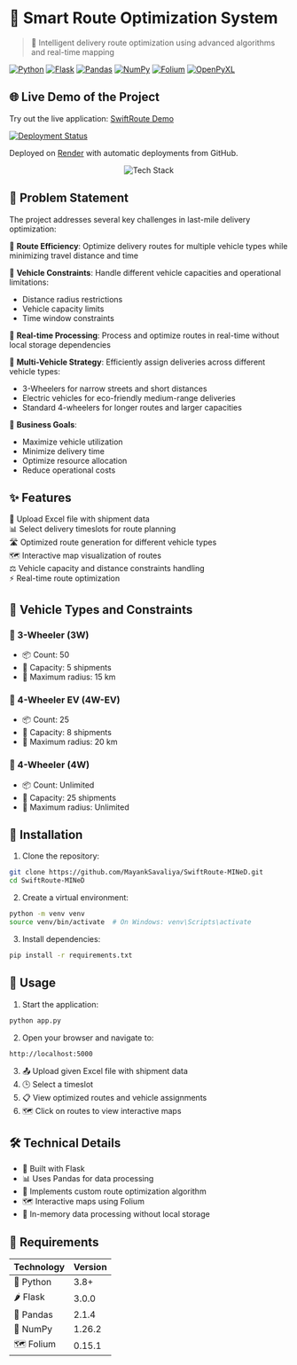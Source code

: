 # 🚚 Smart Route Optimization System

> 🌟 Intelligent delivery route optimization using advanced algorithms and real-time mapping 

[![Python](https://img.shields.io/badge/Python-3.8+-blue.svg)](https://www.python.org/downloads/)
[![Flask](https://img.shields.io/badge/Flask-3.0.0-green.svg)](https://flask.palletsprojects.com/)
[![Pandas](https://img.shields.io/badge/Pandas-2.1.4-orange.svg)](https://pandas.pydata.org/)
[![NumPy](https://img.shields.io/badge/NumPy-1.26.2-lightblue.svg)](https://numpy.org/)
[![Folium](https://img.shields.io/badge/Folium-0.15.1-brightgreen.svg)](https://python-visualization.github.io/folium/)
[![OpenPyXL](https://img.shields.io/badge/OpenPyXL-3.1.2-blue.svg)](https://openpyxl.readthedocs.io/)

## 🌐 Live Demo of the Project

Try out the live application: [SwiftRoute Demo](https://swiftroute.onrender.com)

[![Deployment Status](https://img.shields.io/website?url=https%3A%2F%2Fswiftroute.onrender.com&logo=render&label=SwiftRoute)](https://swiftroute.onrender.com)

Deployed on [Render](https://render.com/) with automatic deployments from GitHub.

<div align="center">
  <img src="https://skillicons.dev/icons?i=python,flask,git,vscode" alt="Tech Stack" />
</div>

## 🎯 Problem Statement

The project addresses several key challenges in last-mile delivery optimization:

🔹 **Route Efficiency**: Optimize delivery routes for multiple vehicle types while minimizing travel distance and time

🔹 **Vehicle Constraints**: Handle different vehicle capacities and operational limitations:
  - Distance radius restrictions
  - Vehicle capacity limits
  - Time window constraints

🔹 **Real-time Processing**: Process and optimize routes in real-time without local storage dependencies

🔹 **Multi-Vehicle Strategy**: Efficiently assign deliveries across different vehicle types:
  - 3-Wheelers for narrow streets and short distances
  - Electric vehicles for eco-friendly medium-range deliveries
  - Standard 4-wheelers for longer routes and larger capacities

🔹 **Business Goals**:
  - Maximize vehicle utilization
  - Minimize delivery time
  - Optimize resource allocation
  - Reduce operational costs

## ✨ Features

🔄 Upload Excel file with shipment data  
📊 Select delivery timeslots for route planning  
🛣️ Optimized route generation for different vehicle types  
🗺️ Interactive map visualization of routes  
⚖️ Vehicle capacity and distance constraints handling  
⚡ Real-time route optimization

## 🚗 Vehicle Types and Constraints

### 🛵 3-Wheeler (3W)
- 📦 Count: 50
- 🔢 Capacity: 5 shipments
- 📏 Maximum radius: 15 km

### 🚙 4-Wheeler EV (4W-EV)
- 📦 Count: 25
- 🔢 Capacity: 8 shipments
- 📏 Maximum radius: 20 km

### 🚛 4-Wheeler (4W)
- 📦 Count: Unlimited
- 🔢 Capacity: 25 shipments
- 📏 Maximum radius: Unlimited

## 🚀 Installation

1. Clone the repository:
```bash
git clone https://github.com/MayankSavaliya/SwiftRoute-MINeD.git
cd SwiftRoute-MINeD
```

2. Create a virtual environment:
```bash
python -m venv venv
source venv/bin/activate  # On Windows: venv\Scripts\activate
```

3. Install dependencies:
```bash
pip install -r requirements.txt
```

## 📱 Usage

1. Start the application:
```bash
python app.py
```

2. Open your browser and navigate to:
```
http://localhost:5000
```

3. 📤 Upload given Excel file with shipment data
4. 🕒 Select a timeslot
5. 📋 View optimized routes and vehicle assignments
6. 🗺️ Click on routes to view interactive maps

## 🛠️ Technical Details

- 🎯 Built with Flask
- 📊 Uses Pandas for data processing
- 🧮 Implements custom route optimization algorithm
- 🗺️ Interactive maps using Folium
- 💾 In-memory data processing without local storage

## 📌 Requirements

| Technology | Version |
|------------|---------|
| 🐍 Python | 3.8+ |
| 🌶️ Flask | 3.0.0 |
| 🐼 Pandas | 2.1.4 |
| 🔢 NumPy | 1.26.2 |
| 🗺️ Folium | 0.15.1 |
